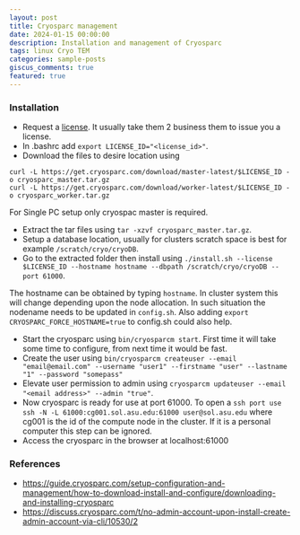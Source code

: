 ```yaml
---
layout: post
title: Cryosparc management
date: 2024-01-15 00:00:00
description: Installation and management of Cryosparc
tags: linux Cryo TEM
categories: sample-posts
giscus_comments: true
featured: true
---
```

### Installation

- Request a [license](http://cryosparc.com/download). It usually take them 2 business them to issue you a license.
- In .bashrc add `export LICENSE_ID="<license_id>"`.
- Download the files to desire location using 

```
curl -L https://get.cryosparc.com/download/master-latest/$LICENSE_ID -o cryosparc_master.tar.gz
curl -L https://get.cryosparc.com/download/worker-latest/$LICENSE_ID -o cryosparc_worker.tar.gz
```
For Single PC setup only cryospac master is required.

- Extract the tar files using `tar -xzvf cryosparc_master.tar.gz`.
- Setup a database location, usually for clusters scratch space is best for example `/scratch/cryo/cryoDB`.
- Go to the extracted folder then install using `./install.sh --license $LICENSE_ID --hostname hostname --dbpath /scratch/cryo/cryoDB --port 61000`.

The hostname can be obtained by typing `hostname`. In cluster system this will change depending upon the node allocation. In such situation the nodename needs to be updated in `config.sh`. Also adding `export CRYOSPARC_FORCE_HOSTNAME=true` to config.sh could also help.

- Start the cryosparc using `bin/cryosparcm start`. First time it will take some time to configure, from next time it would be fast.
- Create the user using `bin/cryosparcm createuser --email "email@email.com" --username "user1" --firstname "user" --lastname "1" --password "somepass"`
- Elevate user permission to admin using `cryosparcm updateuser --email "<email address>" --admin "true"`.
- Now cryosparc is ready for use at port 61000. To open a `ssh port use ssh -N -L 61000:cg001.sol.asu.edu:61000 user@sol.asu.edu` where cg001 is the id of the compute node in the cluster. If it is a personal computer this step can be ignored.
- Access the cryosparc in the browser at localhost:61000


### References

- https://guide.cryosparc.com/setup-configuration-and-management/how-to-download-install-and-configure/downloading-and-installing-cryosparc
- https://discuss.cryosparc.com/t/no-admin-account-upon-install-create-admin-account-via-cli/10530/2

